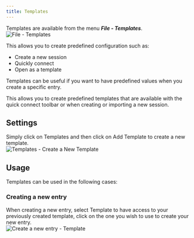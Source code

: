 ```yaml
---
title: Templates
---
```

Templates are available from the menu ***File - Templates***.  
![File - Templates](https://webdevolutions.azureedge.net/docs/en/rdm/mac/cli4035.png) 

This allows you to create predefined configuration such as:  

* Create a new session 
* Quickly connect 
* Open as a template 

Templates can be useful if you want to have predefined values when you create a specific entry.  

This allows you to create predefined templates that are available with the quick connect toolbar or when creating or importing a new session. 

## Settings 

Simply click on Templates and then click on Add Template to create a new template.  
![Templates - Create a New Template](https://webdevolutions.azureedge.net/docs/en/rdm/mac/clip10321.png) 

## Usage 

Templates can be used in the following cases: 

### Creating a new entry 

When creating a new entry, select Template to have access to your previously created template, click on the one you wish to use to create your new entry.  
![Create a new entry - Template](https://webdevolutions.azureedge.net/docs/en/rdm/mac/clip10322.png) 
